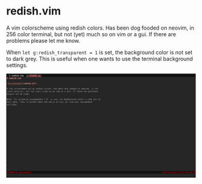 # redish.vim

A vim colorscheme using redish colors. Has been dog fooded on neovim, in 256
color terminal, but not (yet) much so on vim or a gui. If there are problems
please let me know.

When `let g:redish_transparent = 1` is set, the background color is not set to
dark grey. This is useful when one wants to use the terminal background
settings.

![screenshot](redish.gif)

